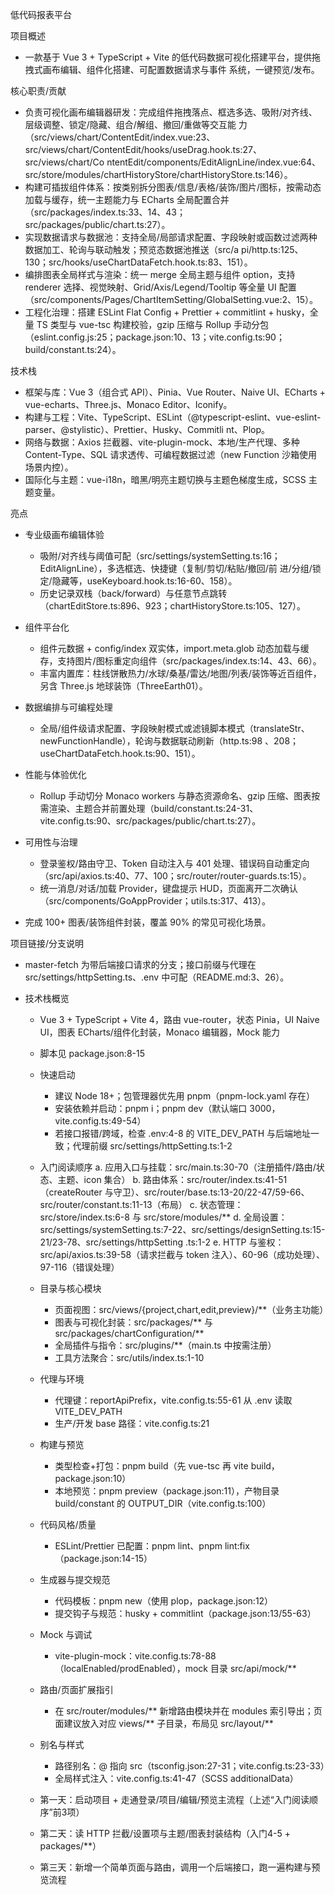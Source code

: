 低代码报表平台

项目概述
- 一款基于 Vue 3 + TypeScript + Vite 的低代码数据可视化搭建平台，提供拖拽式画布编辑、组件化搭建、可配置数据请求与事件
  系统，一键预览/发布。

核心职责/贡献
- 负责可视化画布编辑器研发：完成组件拖拽落点、框选多选、吸附/对齐线、层级调整、锁定/隐藏、组合/解组、撤回/重做等交互能
  力（src/views/chart/ContentEdit/index.vue:23、src/views/chart/ContentEdit/hooks/useDrag.hook.ts:27、src/views/chart/Co
  ntentEdit/components/EditAlignLine/index.vue:64、src/store/modules/chartHistoryStore/chartHistoryStore.ts:146）。
- 构建可插拔组件体系：按类别拆分图表/信息/表格/装饰/图片/图标，按需动态加载与缓存，统一主题能力与 ECharts
  全局配置合并（src/packages/index.ts:33、14、43；src/packages/public/chart.ts:27）。
- 实现数据请求与数据池：支持全局/局部请求配置、字段映射或函数过滤两种数据加工、轮询与联动触发；预览态数据池推送（src/a
  pi/http.ts:125、130；src/hooks/useChartDataFetch.hook.ts:83、151）。
- 编排图表全局样式与渲染：统一 merge 全局主题与组件 option，支持 renderer 选择、视觉映射、Grid/Axis/Legend/Tooltip
  等全量 UI 配置（src/components/Pages/ChartItemSetting/GlobalSetting.vue:2、15）。
- 工程化治理：搭建 ESLint Flat Config + Prettier + commitlint + husky，全量 TS 类型与 vue-tsc 构建校验，gzip 压缩与
  Rollup 手动分包（eslint.config.js:25；package.json:10、13；vite.config.ts:90；build/constant.ts:24）。

技术栈
- 框架与库：Vue 3（组合式 API）、Pinia、Vue Router、Naive UI、ECharts + vue-echarts、Three.js、Monaco
  Editor、Iconify。
- 构建与工程：Vite、TypeScript、ESLint（@typescript-eslint、vue-eslint-parser、@stylistic）、Prettier、Husky、Commitli
  nt、Plop。
- 网络与数据：Axios 拦截器、vite-plugin-mock、本地/生产代理、多种 Content-Type、SQL 请求透传、可编程数据过滤（new
  Function 沙箱使用场景内控）。
- 国际化与主题：vue-i18n，暗黑/明亮主题切换与主题色梯度生成，SCSS 主题变量。

亮点
- 专业级画布编辑体验
    - 吸附/对齐线与阈值可配（src/settings/systemSetting.ts:16；EditAlignLine），多选框选、快捷键（复制/剪切/粘贴/撤回/前
      进/分组/锁定/隐藏等，useKeyboard.hook.ts:16-60、158）。
    - 历史记录双栈（back/forward）与任意节点跳转（chartEditStore.ts:896、923；chartHistoryStore.ts:105、127）。
- 组件平台化
    - 组件元数据 + config/index 双实体，import.meta.glob
      动态加载与缓存，支持图片/图标重定向组件（src/packages/index.ts:14、43、66）。
    - 丰富内置库：柱线饼散热力/水球/桑基/雷达/地图/列表/装饰等近百组件，另含 Three.js 地球装饰（ThreeEarth01）。
- 数据编排与可编程处理
    - 全局/组件级请求配置、字段映射模式或滤镜脚本模式（translateStr、newFunctionHandle），轮询与数据联动刷新（http.ts:98
      、208；useChartDataFetch.hook.ts:90、151）。
- 性能与体验优化
    - Rollup 手动切分 Monaco workers 与静态资源命名、gzip
      压缩、图表按需渲染、主题合并前置处理（build/constant.ts:24-31、vite.config.ts:90、src/packages/public/chart.ts:27）。
- 可用性与治理
    - 登录鉴权/路由守卫、Token 自动注入与 401
      处理、错误码自动重定向（src/api/axios.ts:40、77、100；src/router/router-guards.ts:15）。
    - 统一消息/对话/加载 Provider，键盘提示 HUD，页面离开二次确认（src/components/GoAppProvider；utils.ts:317、413）。


- 完成 100+ 图表/装饰组件封装，覆盖 90% 的常见可视化场景。

项目链接/分支说明
- master-fetch 为带后端接口请求的分支；接口前缀与代理在 src/settings/httpSetting.ts、.env 中可配（README.md:3、26）。



- 技术栈概览
    - Vue 3 + TypeScript + Vite 4，路由 vue-router，状态 Pinia，UI Naive UI，图表 ECharts/组件化封装，Monaco
      编辑器，Mock 能力
    - 脚本见 package.json:8-15
    - 快速启动
        - 建议 Node 18+；包管理器优先用 pnpm（pnpm-lock.yaml 存在）
        - 安装依赖并启动：pnpm i；pnpm dev（默认端口 3000，vite.config.ts:49-54）
        - 若接口报错/跨域，检查 .env:4-8 的 VITE_DEV_PATH 与后端地址一致；代理前缀 src/settings/httpSetting.ts:1-2
    - 入门阅读顺序
      a. 应用入口与挂载：src/main.ts:30-70（注册插件/路由/状态、主题、icon 集合）
      b. 路由体系：src/router/index.ts:41-51（createRouter
      与守卫）、src/router/base.ts:13-20/22-47/59-66、src/router/constant.ts:11-13（布局）
      c. 状态管理：src/store/index.ts:6-8 与 src/store/modules/**
      d. 全局设置：src/settings/systemSetting.ts:7-22、src/settings/designSetting.ts:15-21/23-78、src/settings/httpSetting
      .ts:1-2
      e. HTTP 与鉴权：src/api/axios.ts:39-58（请求拦截与 token 注入）、60-96（成功处理）、97-116（错误处理）
    - 目录与核心模块
        - 页面视图：src/views/{project,chart,edit,preview}/**（业务主功能）
        - 图表与可视化封装：src/packages/** 与 src/packages/chartConfiguration/**
        - 全局插件与指令：src/plugins/**（main.ts 中按需注册）
        - 工具方法聚合：src/utils/index.ts:1-10
    - 代理与环境
        - 代理键：reportApiPrefix，vite.config.ts:55-61 从 .env 读取 VITE_DEV_PATH
        - 生产/开发 base 路径：vite.config.ts:21
    - 构建与预览
        - 类型检查+打包：pnpm build（先 vue-tsc 再 vite build，package.json:10）
        - 本地预览：pnpm preview（package.json:11），产物目录 build/constant 的 OUTPUT_DIR（vite.config.ts:100）
    - 代码风格/质量
        - ESLint/Prettier 已配置：pnpm lint、pnpm lint:fix（package.json:14-15）
    - 生成器与提交规范
        - 代码模板：pnpm new（使用 plop，package.json:12）
        - 提交钩子与规范：husky + commitlint（package.json:13/55-63）
    - Mock 与调试
        - vite-plugin-mock：vite.config.ts:78-88（localEnabled/prodEnabled），mock 目录 src/api/mock/**
    - 路由/页面扩展指引
        - 在 src/router/modules/** 新增路由模块并在 modules 索引导出；页面建议放入对应 views/** 子目录，布局见 src/layout/**
    - 别名与样式
        - 路径别名：@ 指向 src（tsconfig.json:27-31；vite.config.ts:23-33）
        - 全局样式注入：vite.config.ts:41-47（SCSS additionalData）

    - 第一天：启动项目 + 走通登录/项目/编辑/预览主流程（上述“入门阅读顺序”前3项）
    - 第二天：读 HTTP 拦截/设置项与主题/图表封装结构（入门4-5 + packages/**）
    - 第三天：新增一个简单页面与路由，调用一个后端接口，跑一遍构建与预览流程
